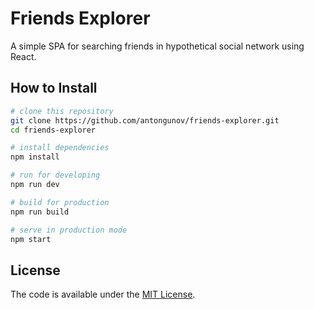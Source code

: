 # Friends Explorer

A simple SPA for searching friends in hypothetical social network using React.

## How to Install

```bash
# clone this repository
git clone https://github.com/antongunov/friends-explorer.git
cd friends-explorer

# install dependencies
npm install

# run for developing
npm run dev

# build for production
npm run build

# serve in production mode
npm start
```

## License
  
The code is available under the [MIT License](LICENSE).

